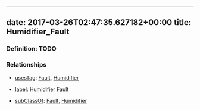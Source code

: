 
---
date: 2017-03-26T02:47:35.627182+00:00
title: Humidifier_Fault
---
### Definition: TODO

### Relationships

* [usesTag](https://brickschema.org/schema/1.0/BrickFrame#usesTag): [Fault](https://brickschema.org/schema/1.0/BrickTag#Fault), [Humidifier](https://brickschema.org/schema/1.0/BrickTag#Humidifier)

* [label](http://www.w3.org/2000/01/rdf-schema#label): Humidifier Fault

* [subClassOf](http://www.w3.org/2000/01/rdf-schema#subClassOf): [Fault](https://brickschema.org/schema/1.0/Brick#Fault), [Humidifier](https://brickschema.org/schema/1.0/Brick#Humidifier)
